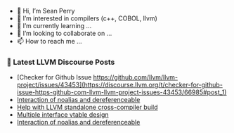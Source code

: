 - 👋 Hi, I’m Sean Perry
- 👀 I’m interested in compilers (c++, COBOL, llvm)
- 🌱 I’m currently learning ...
- 💞️ I’m looking to collaborate on ...
- 📫 How to reach me ...

<!---
s66perry/s66perry is a ✨ special ✨ repository because its `README.md` (this file) appears on your GitHub profile.
You can click the Preview link to take a look at your changes.
--->
### 📕 Latest LLVM Discourse Posts

<!-- DISCOURSE-LLVM:START -->
- [Checker for Github Issue https://github.com/llvm/llvm-project/issues/43453](https://discourse.llvm.org/t/checker-for-github-issue-https-github-com-llvm-llvm-project-issues-43453/66985#post_1)
- [Interaction of noalias and dereferenceable](https://discourse.llvm.org/t/interaction-of-noalias-and-dereferenceable/66979#post_6)
- [Help with LLVM standalone cross-compiler build](https://discourse.llvm.org/t/help-with-llvm-standalone-cross-compiler-build/66973#post_6)
- [Multiple interface vtable design](https://discourse.llvm.org/t/multiple-interface-vtable-design/66928#post_4)
- [Interaction of noalias and dereferenceable](https://discourse.llvm.org/t/interaction-of-noalias-and-dereferenceable/66979#post_5)
<!-- DISCOURSE-LLVM:END -->
